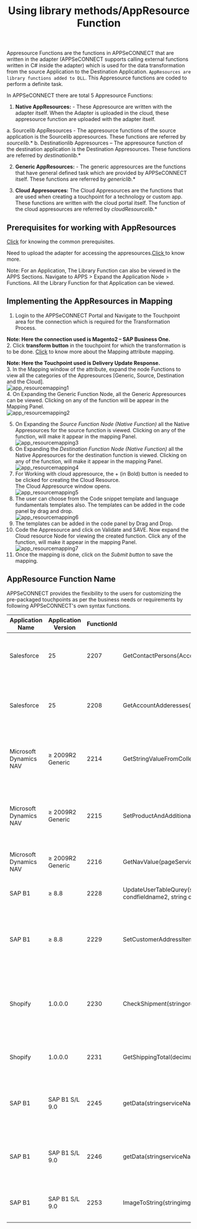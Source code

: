 ﻿---
title: "Using library methods/AppResource Function"
toc: true
tag: developers
category: "Transformation"
menus: 
    transformtipsandtricks:
        title: "Using library methods/AppResource Function"
        weight: 3
        icon: fa fa-file-word-o
        identifier: transformusinglibrary
---
Appresource Functions are the functions in APPSeCONNECT that are written in the adapter (APPSeCONNECT supports calling external 
functions written in C# inside the adapter) which is used for the data transformation from the source Application to the Destination 
Application. `AppResources are library functions added to DLL`. This Appresource functions are coded to perform a definite task. 

In APPSeCONNECT there are total 5 Appresource Functions:

1.	**Native AppResources:** - These Appresource are written with the adapter itself. When the Adapter is uploaded in the cloud, 
    these appresource function are uploaded with the adapter itself.  

a.	Sourcelib AppResources - The appresource functions of the source application is the Sourcelib appresources. 
    These functions are referred by *sourcelib.**
b.	Destinationlib Appresources – The appresource function of the destination application is the Destination Appresources. 
    These functions are referred by *destinationlib.**

2.	**Generic AppResources:** - The generic appresources are the functions that have general defined task which are provided 
    by APPSeCONNECT itself. These functions are referred by *genericlib.**

3.	**Cloud Appresources:** The Cloud Appresources are the functions that are used when creating a touchpoint for a technology or custom app. 
    These functions are written with the cloud portal itself. The function of the cloud appresources are referred by *cloudResourcelib.**

## Prerequisites for working with AppResources

[Click](/transformation/basic-of-source-destination-mapping/#pre-requisites-for-source-and-destination-mapping) for knowing the common prerequisites.

Need to upload the adapter for accessing the appresources.[Click ](/connectors/Version-Extraction-For-Adapter-Upload/) to know more.

Note: For an Application, The Library Function can also be viewed in the APPS Sections. 
Navigate to APPS > Expand the Application Node > Functions. 
All the Library Function for that Application can be viewed.


## Implementing the AppResources in Mapping

1.	Login to the APPSeCONNECT Portal and Navigate to the Touchpoint area for the connection which is required for the 
    Transformation Process.  
 
**Note:  Here the connection used is Magento2 – SAP Business One.**  
2.	Click **transform button** in the touchpoint for which the transformation is to be done. 
    [Click](/transformation/understanding-attribute-mapping/) to know more about the Mapping attribute mapping.  

**Note: Here the Touchpoint used is Delivery Update Response.**  
3.	In the Mapping window of the attribute, expand the node Functions to view all the categories of the Appresources 
    [Generic, Source, Destination and the Cloud].  
![app_resourcemapping1](/staticfiles/Transformation/media/app_resourcemapping1.png)  
4.	On Expanding the Generic Function Node, all the Generic Appresources can be viewed. Clicking on any of the function will be 
    appear in the Mapping Panel.     
![app_resourcemapping2](/staticfiles/Transformation/media/app_resourcemapping2.png)  
	 
5.	On Expanding the *Source Function Node (Native Function)* all the Native Appresources for the source function is viewed. 
    Clicking on any of the function, will make it appear in the mapping Panel.    
![app_resourcemapping3](/staticfiles/Transformation/media/app_resourcemapping3.png)	      
6.	On Expanding the *Destination Function Node (Native Function)* all the Native Appresources for the 
    destination function is viewed. Clicking on any of the function, will make it appear in the mapping Panel.  
![app_resourcemapping4](/staticfiles/Transformation/media/app_resourcemapping4.png)	
7. For Working with cloud appresource, the + (in Bold) button is needed to be clicked for creating the Cloud Resource.  
   The Cloud Appresource window opens.  
![app_resourcemapping5](/staticfiles/Transformation/media/app_resourcemapping5.png)	
8.	The user can choose from the Code snippet template and language fundamentals templates also. The templates can be 
    added in the code panel by drag and drop.   
![app_resourcemapping6](/staticfiles/Transformation/media/app_resourcemapping6.png)	
9.	The templates can be added in the code panel by Drag and Drop. 
10.	Code the Appresource and click on Validate and SAVE. Now expand the Cloud resource Node for viewing the created function. 
    Click any of the function, will make it appear in the mapping Panel.  
![app_resourcemapping7](/staticfiles/Transformation/media/app_resourcemapping7.png)	
11.	Once the mapping is done, click on the *Submit button* to save the mapping.

## AppResource Function Name

APPSeCONNECT provides the flexibility to the users for customizing the pre-packaged touchpoints as per the business needs 
or requirements by following APPSeCONNECT's own syntax functions.

|Application Name |Application Version |FunctionId|Function Name|Description|Example|
|---|---|---|---|------|----|
|Salesforce|25|2207|GetContactPersons(AccountId)|Get contact persons associated with an account id from Salesforce|NULL|
|Salesforce|25|2208|GetAccountAdderesses(AccountId)|Get billTo and ShipTo addresses associated with an account id from Salesforce|NULL|
|Microsoft Dynamics NAV|≥ 2009R2 Generic|2214|GetStringValueFromCollection (pageService,collectionrootname,field1,value1,field2,value2,readfieldname,separatorbetweenstring,xnamespace)|Using this function we can get string values with separator from collection of fields|GetStringValueFromCollection('/Page/CommentList', 'CommentList','Table_Name','Item', 'No',$itemNo,'Comment','new line','urn:microsoft-dynamics-schemas/page/commentlist')|
|Microsoft Dynamics NAV|≥ 2009R2 Generic|2215|SetProductAndAdditionalAttribute(elementCollection,rootElement,uniqueChild,readoptionidfieldname,splitchar,stringkeys,stringvalues,nameSpace)|Using this function, we can set a collection of Product Attribute and Additional attribute|SetProductAndAdditionalAttribute($allAttribute,'Web_ProductAttribute_Page','AttributeName','AttributeOptionId','~',concat('msrp','~','meta_title'),concat('1','~','magentometa title'),'urn:microsoft-dynamics-schemas/page/itemcard')|
|Microsoft Dynamics NAV|≥ 2009R2 Generic|2216|GetNavValue(pageService,field1,value1,field2,value2,field3,value3,returnField)|Using this function we can get a field value of a Page|GetNavValue('/Page/webapplicationcustomerdata','ApplicationId','1','CustomerNo',$customerNo,'','','WebCustomerId')|
|SAP B1|≥ 8.8|2228|UpdateUserTableQurey(string tablename, string setfieldname, string setfieldvalue, string condfieldname, string condfieldvalue, string condfieldname2, string condfieldvalue2)|You can Update SAP B1 User Table Function|UpdateUserTableQurey('AECTRANDATA', 'U_SyncFlag' ,'Y', 'U_KeyValue', 'Item001', 'U_ObjectCode', '4')|
|SAP B1|≥ 8.8|2229|SetCustomerAddressItems(XPathNavigator addressitem, string cardCode)|This function will return unique Address collection from Magento addresses and SAP B1 Addresses|SetCustomerAddressItems(MagentoAddressItems,SAPB1CardCode)|
|Shopify|1.0.0.0|2230|CheckShipment(stringorderid,stringisShippingExist)|This function is used for checking if an invoice/delivery is created for the order during partial invoice download|CheckShipment('10000001', 1)|
|Shopify|1.0.0.0|2231|GetShippingTotal(decimaltotalPrice,decimaltotalTax,decimalitemsWithoutTax,stringshippingTotal)|This funtion is used for calculating total shipping price of an order|GetShippingTotal(totalPrice, totalTax,itemsWithoutTax,shippingTotal)|
|SAP B1|SAP B1 S/L 9.0|2245|getData(stringserviceName,stringactionParam,stringmethodName,boolvalue)|This function is used for getting data from SAP based on the action parameters passes|getData(serviceName, actionParam, methodName, value)|
|SAP B1|SAP B1 S/L 9.0|2246|getData(stringserviceName,stringactionParam,stringmethodName)|This function is used to get data from SAP B1 based on the action parameter passed|getData(serviceName, actionParam, methodName)|
|SAP B1|SAP B1 S/L 9.0|2253|ImageToString(stringimgpath)|Converts Image information at the path specified to base64 string|ImageToString(imgpath)|